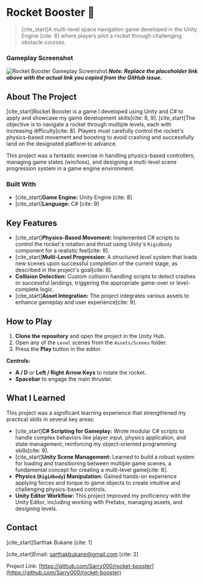 # Rocket Booster 🚀

> [cite_start]A multi-level space navigation game developed in the Unity Engine [cite: 8] where players pilot a rocket through challenging obstacle courses.

### Gameplay Screenshot
![Rocket Booster Gameplay Screenshot]([[https://PASTE_THE_LINK_YOU_COPIED_HERE.png](https://github.com/Sarry000/rocket-booster/issues/1#issue-3262850723)](https://github.com/Sarry000/rocket-booster/issues/1))
***Note: Replace the placeholder link above with the actual link you copied from the GitHub issue.***

## About The Project

[cite_start]Rocket Booster is a game I developed using Unity and C# to apply and showcase my game development skills[cite: 8, 9]. [cite_start]The objective is to navigate a rocket through multiple levels, each with increasing difficulty[cite: 8]. Players must carefully control the rocket's physics-based movement and boosting to avoid crashing and successfully land on the designated platform to advance.

This project was a fantastic exercise in handling physics-based controllers, managing game states (win/loss), and designing a multi-level scene progression system in a game engine environment.

### Built With

* [cite_start]**Game Engine:** Unity Engine [cite: 8]
* [cite_start]**Language:** C# [cite: 9]

## Key Features

* [cite_start]**Physics-Based Movement:** Implemented C# scripts to control the rocket's rotation and thrust using Unity's `Rigidbody` component for a realistic feel[cite: 9].
* [cite_start]**Multi-Level Progression:** A structured level system that loads new scenes upon successful completion of the current stage, as described in the project's goal[cite: 8].
* **Collision Detection:** Custom collision handling scripts to detect crashes or successful landings, triggering the appropriate game-over or level-complete logic.
* [cite_start]**Asset Integration:** The project integrates various assets to enhance gameplay and user experience[cite: 9].

## How to Play

1.  **Clone the repository** and open the project in the Unity Hub.
2.  Open any of the `Level` scenes from the `Assets/Scenes` folder.
3.  Press the **Play** button in the editor.

**Controls:**
* **A / D** or **Left / Right Arrow Keys** to rotate the rocket.
* **Spacebar** to engage the main thruster.

## What I Learned

This project was a significant learning experience that strengthened my practical skills in several key areas:

* [cite_start]**C# Scripting for Gameplay:** Wrote modular C# scripts to handle complex behaviors like player input, physics application, and state management, reinforcing my object-oriented programming skills[cite: 9].
* [cite_start]**Unity Scene Management:** Learned to build a robust system for loading and transitioning between multiple game scenes, a fundamental concept for creating a multi-level game[cite: 8].
* **Physics (`Rigidbody`) Manipulation:** Gained hands-on experience applying forces and torque to game objects to create intuitive and challenging physics-based controls.
* **Unity Editor Workflow:** This project improved my proficiency with the Unity Editor, including working with Prefabs, managing assets, and designing levels.

## Contact

[cite_start]Sarthak Bukane [cite: 1]

[cite_start]Email: [sarthakbukane@gmail.com](mailto:sarthakbukane@gmail.com) [cite: 2]

Project Link: [https://github.com/Sarry000/rocket-booster](https://github.com/Sarry000/rocket-booster)
